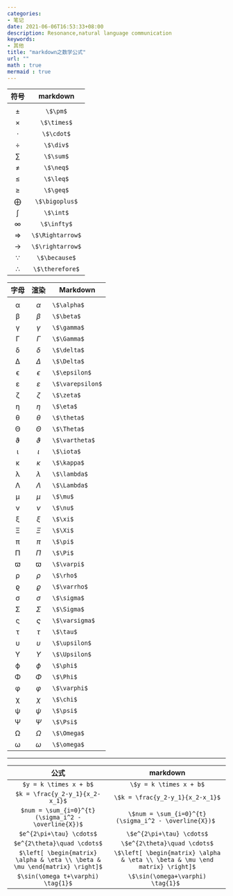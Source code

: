 ```yaml
---
categories:
- 笔记
date: 2021-06-06T16:53:33+08:00
description: Resonance,natural language communication
keywords:
- 其他
title: "markdown之数学公式"
url: ""
math : true
mermaid : true
---
```


|符号|markdown|
|:-:|:-:|
|||
|$\pm$|``` \$\pm$ ```|
|$\times$|``` \$\times$ ```|
|$\cdot$|``` \$\cdot$ ```|
|$\div$|``` \$\div$ ```|
|$\sum$|``` \$\sum$ ```|
|$\neq$|``` \$\neq$ ```|
|$\leq$|``` \$\leq$ ```|
|$\geq$|``` \$\geq$ ```|
|$\bigoplus$|``` \$\bigoplus$ ```|
|$\int$|``` \$\int$ ```|
|$\infty$|``` \$\infty$ ```|
|$\Rightarrow$|``` \$\Rightarrow$ ```|
|$\rightarrow$|``` \$\rightarrow$ ```|
|$\because$|``` \$\because$ ```|
|$\therefore$|``` \$\therefore$ ```|

|字母|渲染|Markdown|
|:-:|:-:|:-:|
||||
|α |$\alpha$       |``` \$\alpha$      ```|
|β |$\beta$        |``` \$\beta$       ```|
|γ |$\gamma$       |``` \$\gamma$      ```|
|Γ |$\Gamma$       |``` \$\Gamma$      ```|
|δ |$\delta$       |``` \$\delta$      ```|
|Δ |$\Delta$       |``` \$\Delta$      ```|
|ϵ |$\epsilon$     |``` \$\epsilon$    ```|
|ε |$\varepsilon$  |``` \$\varepsilon$ ```|
|ζ |$\zeta$        |``` \$\zeta$       ```|
|η |$\eta$         |``` \$\eta$        ```|
|θ |$\theta$       |``` \$\theta$      ```|
|Θ |$\Theta$       |``` \$\Theta$      ```|
|ϑ |$\vartheta$    |``` \$\vartheta$   ```|
|ι |$\iota$        |``` \$\iota$       ```|
|κ |$\kappa$       |``` \$\kappa$      ```|
|λ |$\lambda$      |``` \$\lambda$     ```|
|Λ |$\Lambda$      |``` \$\Lambda$     ```|
|μ |$\mu$          |``` \$\mu$         ```|
|ν |$\nu$          |``` \$\nu$         ```|
|ξ |$\xi$          |``` \$\xi$         ```|
|Ξ |$\Xi$          |``` \$\Xi$         ```|
|π |$\pi$          |``` \$\pi$         ```|
|Π |$\Pi$          |``` \$\Pi$         ```|
|ϖ |$\varpi$       |``` \$\varpi$      ```|
|ρ |$\rho$         |``` \$\rho$        ```|
|ϱ |$\varrho$      |``` \$\varrho$     ```|
|σ |$\sigma$       |``` \$\sigma$      ```|
|Σ |$\Sigma$       |``` \$\Sigma$      ```|
|ς |$\varsigma$    |``` \$\varsigma$   ```|
|τ |$\tau$         |``` \$\tau$        ```|
|υ |$\upsilon$     |``` \$\upsilon$    ```|
|Υ |$\Upsilon$     |``` \$\Upsilon$    ```|
|ϕ |$\phi$         |``` \$\phi$        ```|
|Φ |$\Phi$         |``` \$\Phi$        ```|
|φ |$\varphi$      |``` \$\varphi$     ```|
|χ |$\chi$         |``` \$\chi$        ```|
|ψ |$\psi$         |``` \$\psi$        ```|
|Ψ |$\Psi$         |``` \$\Psi$        ```|
|Ω |$\Omega$       |``` \$\Omega$      ```|
|ω |$\omega$       |``` \$\omega$      ```|


---

|公式|markdown|
|:-:|:-:|
|`$y = k \times x + b$`                                                     | ```\$y = k \times x + b$``` |
|`$k = \frac{y_2-y_1}{x_2-x_1}$`                                            | ```\$k = \frac{y_2-y_1}{x_2-x_1}$``` |
|`$num = \sum_{i=0}^{t}(\sigma_i^2 - \overline{X})$`                        | ```\$num = \sum_{i=0}^{t}(\sigma_i^2 - \overline{X})$ ```|
|`$e^{2\pi+\tau} \cdots$`                                                   | ```\$e^{2\pi+\tau} \cdots$``` |
|`$e^{2\theta}\quad \cdots$`                                                | ```\$e^{2\theta}\quad \cdots$``` |
|`$\left[ \begin{matrix} \alpha & \eta \\ \beta & \mu \end{matrix} \right]$`| ```\$\left[ \begin{matrix} \alpha & \eta \\ \beta & \mu \end matrix} \right]$``` |
|`$\sin(\omega t+\varphi) \tag{1}$`                                         | ```\$\sin(\omega+\varphi) \tag{1}$ ```|

</br>